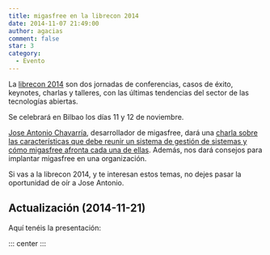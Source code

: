 ```yaml
---
title: migasfree en la librecon 2014
date: 2014-11-07 21:49:00
author: agacias
comment: false
star: 3
category:
  - Evento
---
```


La [librecon 2014](https://web.archive.org/web/20141102083103/http://www.librecon.io/) son dos jornadas de conferencias, casos de éxito, keynotes, charlas y talleres, con las últimas tendencias del sector de las tecnologías abiertas.

<!-- more -->

Se celebrará en Bilbao los días 11 y 12 de noviembre.

[Jose Antonio Chavarría](https://twitter.com/jact_abcweb), desarrollador de migasfree, dará una [charla sobre las características que debe reunir un sistema de gestión de sistemas y cómo migasfree afronta cada una de ellas](https://speakerdeck.com/jact/administrando-tu-parque-de-ordenadores-linux-con-migasfree). Además, nos dará consejos para implantar migasfree en una organización.

Si vas a la librecon 2014, y te interesan estos temas, no dejes pasar la oportunidad de oír a Jose Antonio.

## Actualización (2014-11-21)

Aquí tenéis la presentación:

::: center
<VidStack src="youtube/PCHQypVGHxY" poster="https://i.ytimg.com/vi_webp/PCHQypVGHxY/maxresdefault.webp" />
:::
